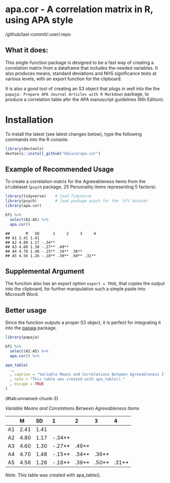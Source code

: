 
<!-- README.md is generated from README.Rmd. Please edit that file -->

# apa.cor - A correlation matrix in R, using APA style

/github/last-commit/:user/:repo

## What it does:

This single-function package is designed to be a fast way of creating a
correlation matrix from a dataframe that includes the needed variables.
It also produces means, standard deviations and NHS significance tests
at various levels, with an export function for the clipboard.

It is also a good tool of creating an S3 object that plugs in well into
the the `papaja: Prepare APA Journal Articles with R Markdown` package,
to produce a correlation table afer the APA manuscript guidelines (6th
Edition).

# Installation

To install the latest (see latest changes below), type the following
commands into the R console:

``` r
library(devtools)
devtools::install_github("GGLuca/apa.cor")
```

## Example of Recommended Usage

To create a correlation matrix for the Agreeableness items from the
`bfi`dataset (`psych` package, 25 Personality items representing 5
factors):

``` r
library(tidyverse)    # load Tidyverse
library(psych)        # load package psych for the `bfi`dataset
library(apa.cor)

bfi %>% 
  select(A1:A5) %>% 
  apa.cor()
```

    ##       M   SD      1     2     3     4
    ## A1 2.41 1.41                         
    ## A2 4.80 1.17 -.34**                  
    ## A3 4.60 1.30 -.27** .49**            
    ## A4 4.70 1.48 -.15** .34** .36**      
    ## A5 4.56 1.26 -.18** .39** .50** .31**

## Supplemental Argument

The function also has an export option `export = TRUE`, that copies the
output into the clipboard, for further manipulation such a simple paste
into Microsoft Word.

## Better usage

Since the function outputs a proper S3 object, it is perfect for
integrating it into the [papaja](https://github.com/crsh/papaja)
package.

``` r
library(papaja)

bfi %>% 
  select(A1:A5) %>% 
  apa.cor() %>% 

apa_table(
  .,
  , caption = "Variable Means and Correlations Between Agreeableness Items"
  , note = "This table was created with apa_table()."
  , escape = TRUE
)
```

<caption>
(#tab:unnamed-chunk-3)
</caption>

<div custom-style="Table Caption">

*Variable Means and Correlations Between Agreeableness Items*

</div>

|     | M    | SD   | 1        | 2       | 3       | 4       |
|-----|:-----|:-----|:---------|:--------|:--------|:--------|
| A1  | 2.41 | 1.41 |          |         |         |         |
| A2  | 4.80 | 1.17 | -.34\*\* |         |         |         |
| A3  | 4.60 | 1.30 | -.27\*\* | .49\*\* |         |         |
| A4  | 4.70 | 1.48 | -.15\*\* | .34\*\* | .36\*\* |         |
| A5  | 4.56 | 1.26 | -.18\*\* | .39\*\* | .50\*\* | .31\*\* |

<div custom-style="Compact">

*Note.* This table was created with apa_table().

</div>

 
